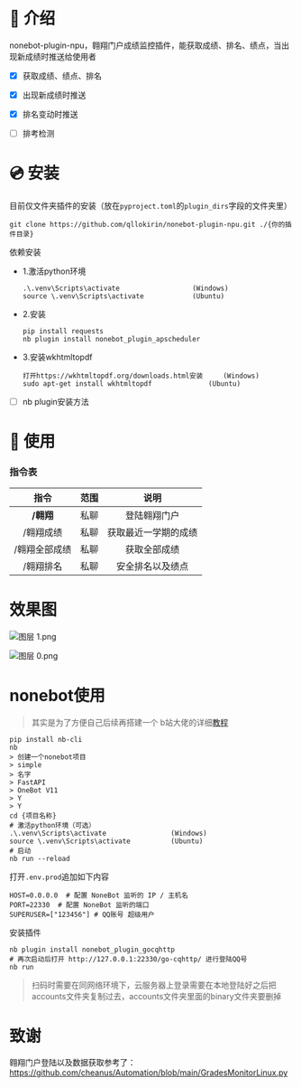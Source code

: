 # 📖 介绍

nonebot-plugin-npu，翱翔门户成绩监控插件，能获取成绩、排名、绩点，当出现新成绩时推送给使用者

- [x] 获取成绩、绩点、排名

- [x] 出现新成绩时推送

- [x] 排名变动时推送

- [ ] 排考检测

# 💿 安装

目前仅文件夹插件的安装（放在`pyproject.toml`的`plugin_dirs`字段的文件夹里）

```
git clone https://github.com/qllokirin/nonebot-plugin-npu.git ./{你的插件目录}
```

依赖安装

* 1.激活python环境

  ```
  .\.venv\Scripts\activate   				(Windows)
  source \.venv\Scripts\activate			(Ubuntu)
  ```

* 2.安装

  ```
  pip install requests
  nb plugin install nonebot_plugin_apscheduler
  ```

* 3.安装wkhtmltopdf

  ```
  打开https://wkhtmltopdf.org/downloads.html安装	 (Windows)
  sudo apt-get install wkhtmltopdf				(Ubuntu)
  ```

- [ ] nb plugin安装方法

# 🎉 使用

### 指令表

|     指令      | 范围 |         说明         |
| :-----------: | :--: | :------------------: |
|   **/翱翔**   | 私聊 |     登陆翱翔门户     |
|   /翱翔成绩   | 私聊 | 获取最近一学期的成绩 |
| /翱翔全部成绩 | 私聊 |     获取全部成绩     |
|   /翱翔排名   | 私聊 |   安全排名以及绩点   |

# 效果图

![图层 1.png](https://s2.loli.net/2024/02/20/lyNCOXUaczwBIr3.png)

![图层 0.png](https://s2.loli.net/2024/02/20/CyQ5IAcN61YD4wG.png)

# nonebot使用

> 其实是为了方便自己后续再搭建一个  b站大佬的详细[教程](https://www.bilibili.com/video/BV1984y1b7JY)

```
pip install nb-cli
nb
> 创建一个nonebot项目
> simple
> 名字
> FastAPI
> OneBot V11
> Y
> Y
cd {项目名称}
# 激活python环境（可选）
.\.venv\Scripts\activate   				(Windows)
source \.venv\Scripts\activate			(Ubuntu)
# 启动
nb run --reload 
```

打开`.env.prod`追加如下内容

```
HOST=0.0.0.0  # 配置 NoneBot 监听的 IP / 主机名
PORT=22330  # 配置 NoneBot 监听的端口
SUPERUSER=["123456"] # QQ账号 超级用户
```

安装插件

```
nb plugin install nonebot_plugin_gocqhttp
# 再次启动后打开 http://127.0.0.1:22330/go-cqhttp/ 进行登陆QQ号
nb run
```

> 扫码时需要在同网络环境下，云服务器上登录需要在本地登陆好之后把accounts文件夹复制过去，accounts文件夹里面的binary文件夹要删掉

# 致谢

翱翔门户登陆以及数据获取参考了：https://github.com/cheanus/Automation/blob/main/GradesMonitorLinux.py

